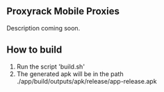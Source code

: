 ## Proxyrack Mobile Proxies
Description coming soon.



## How to build
1. Run the script 'build.sh'
2. The generated apk will be in the path ./app/build/outputs/apk/release/app-release.apk